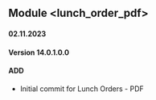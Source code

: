 ## Module <lunch_order_pdf>

#### 02.11.2023
#### Version 14.0.1.0.0
#### ADD

- Initial commit for Lunch Orders - PDF

